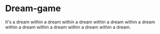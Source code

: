 # Dream-game
It's a dream within a dream within a dream within a dream within a dream within a dream within a dream within a dream within a dream.
